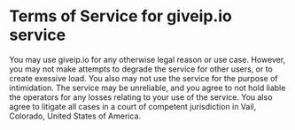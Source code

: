# Terms of Service for giveip.io service

You may use giveip.io for any otherwise legal reason or use case.
However, you may not make attempts to degrade the service
for other users, or to create exessive load. You also may not
use the service for the purpose of intimidation. The service may
be unreliable, and you agree to not hold liable the operators
for any losses relating to your use of the service.
You also agree to litigate all cases in a court of competent
jurisdiction in Vail, Colorado, United States of America.

